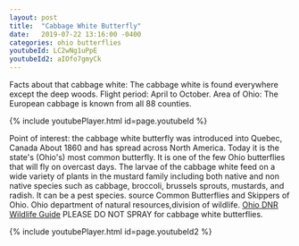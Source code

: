 ```yaml
---
layout: post
title:  "Cabbage White Butterfly"
date:   2019-07-22 13:16:00 -0400
categories: ohio butterflies
youtubeId: LC2wNg1uPpE
youtubeId2: aIOfo7gmyCk 
---
```

Facts about that cabbage white: The cabbage white is found everywhere except the deep woods. Flight period: April to October. Area of Ohio: The European cabbage is known from all 88 counties.

{% include youtubePlayer.html id=page.youtubeId %}

 Point of interest: the cabbage white butterfly was introduced into Quebec, Canada About 1860 and has spread across North America. Today it is the state's (Ohio's) most common butterfly. It is one of the few Ohio butterflies that will fly on overcast days. The larvae of the cabbage white feed on a wide variety of plants in the mustard family including both native and non native species such as cabbage, broccoli, brussels sprouts, mustards, and radish. It can be a pest species.
source Common Butterflies and Skippers of Ohio. Ohio department of natural resources,division of wildlife. 
[ Ohio DNR Wildlife Guide](http://wildlife.ohiodnr.gov/species-and-habitats/species-guide-index/butterflies-skippers/cabbage-white)
                                        PLEASE DO NOT SPRAY for cabbage white butterflies.

{% include youtubePlayer.html id=page.youtubeId2 %}
